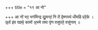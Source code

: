 +++
title = "१९ आ नो"

+++
आ नो॑ भर॒ भग॑मिन्द्र द्यु॒मन्तं॒ नि ते॑ दे॒ष्णस्य॑ धीमहि प्ररे॒के ।  
ऊ॒र्व इ॑व पप्रथे॒ कामो॑ अ॒स्मे तमा पृ॑ण वसुपते॒ वसू॑नाम् ॥
